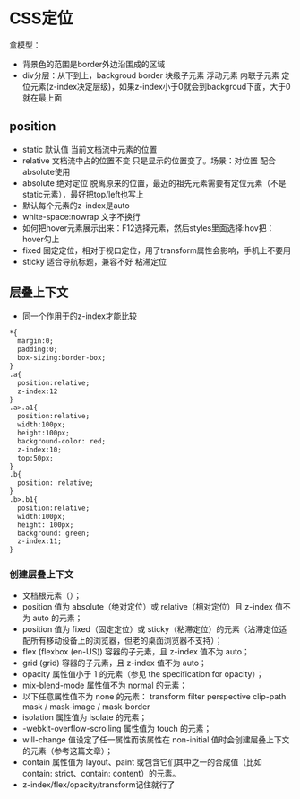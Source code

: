 # CSS定位
盒模型：  
* 背景色的范围是border外边沿围成的区域
* div分层：从下到上，backgroud border 块级子元素 浮动元素 内联子元素 定位元素(z-index决定层级)，如果z-index小于0就会到backgroud下面，大于0就在最上面
  
## position
* static 默认值 当前文档流中元素的位置
* relative 文档流中占的位置不变 只是显示的位置变了。场景：对位置 配合absolute使用
* absolute 绝对定位 脱离原来的位置，最近的祖先元素需要有定位元素（不是static元素），最好把top/left也写上
* 默认每个元素的z-index是auto 
* white-space:nowrap 文字不换行
* 如何把hover元素展示出来：F12选择元素，然后styles里面选择:hov把：hover勾上
* fixed 固定定位，相对于视口定位，用了transform属性会影响，手机上不要用
* sticky 适合导航标题，兼容不好 粘滞定位
## 层叠上下文
* 同一个作用于的z-index才能比较 
```html
*{
  margin:0;
  padding:0;
  box-sizing:border-box;
}
.a{
  position:relative;
  z-index:12
}
.a>.a1{
  position:relative;
  width:100px;
  height:100px;
  background-color: red;
  z-index:10;
  top:50px;
}
.b{
  position: relative;
}
.b>.b1{
  position:relative;
  width:100px;
  height: 100px;
  background: green;
  z-index:11;
}
```
### 创建层叠上下文
*  文档根元素（<html>）；
*  position 值为 absolute（绝对定位）或  relative（相对定位）且 z-index 值不为 auto 的元素；
*  position 值为 fixed（固定定位）或 sticky（粘滞定位）的元素（沾滞定位适配所有移动设备上的浏览器，但老的桌面浏览器不支持）；
*  flex (flexbox (en-US)) 容器的子元素，且 z-index 值不为 auto；
*  grid (grid) 容器的子元素，且 z-index 值不为 auto；
*  opacity 属性值小于 1 的元素（参见 the specification for opacity）；
*  mix-blend-mode 属性值不为 normal 的元素；
*  以下任意属性值不为 none 的元素：
transform
filter
perspective
clip-path
mask / mask-image / mask-border
*  isolation 属性值为 isolate 的元素；
*  -webkit-overflow-scrolling 属性值为 touch 的元素；
*  will-change 值设定了任一属性而该属性在 non-initial 值时会创建层叠上下文的元素（参考这篇文章）；
*  contain 属性值为 layout、paint 或包含它们其中之一的合成值（比如 contain: strict、contain: content）的元素。
* z-index/flex/opacity/transform记住就行了
